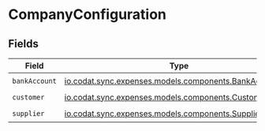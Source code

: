 # CompanyConfiguration


## Fields

| Field                                                                                                  | Type                                                                                                   | Required                                                                                               | Description                                                                                            |
| ------------------------------------------------------------------------------------------------------ | ------------------------------------------------------------------------------------------------------ | ------------------------------------------------------------------------------------------------------ | ------------------------------------------------------------------------------------------------------ |
| `bankAccount`                                                                                          | [io.codat.sync.expenses.models.components.BankAccount](../../models/components/BankAccount.md)         | :heavy_check_mark:                                                                                     | N/A                                                                                                    |
| `customer`                                                                                             | [io.codat.sync.expenses.models.components.CustomerDetails](../../models/components/CustomerDetails.md) | :heavy_check_mark:                                                                                     | N/A                                                                                                    |
| `supplier`                                                                                             | [io.codat.sync.expenses.models.components.SupplierDetails](../../models/components/SupplierDetails.md) | :heavy_check_mark:                                                                                     | N/A                                                                                                    |
